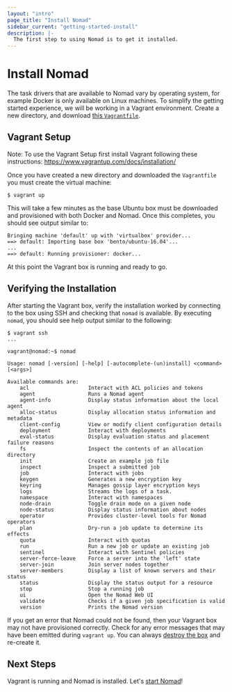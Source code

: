 ```yaml
---
layout: "intro"
page_title: "Install Nomad"
sidebar_current: "getting-started-install"
description: |-
  The first step to using Nomad is to get it installed.
---
```


# Install Nomad

The task drivers that are available to Nomad vary by operating system,
for example Docker is only available on Linux machines. To simplify the
getting started experience, we will be working in a Vagrant environment.
Create a new directory, and download [this `Vagrantfile`](https://raw.githubusercontent.com/hashicorp/nomad/master/demo/vagrant/Vagrantfile).

## Vagrant Setup

Note: To use the Vagrant Setup first install Vagrant following these instructions: https://www.vagrantup.com/docs/installation/

Once you have created a new directory and downloaded the `Vagrantfile`
you must create the virtual machine:

```shell
$ vagrant up
```

This will take a few minutes as the base Ubuntu box must be downloaded
and provisioned with both Docker and Nomad. Once this completes, you should
see output similar to:

```text
Bringing machine 'default' up with 'virtualbox' provider...
==> default: Importing base box 'bento/ubuntu-16.04'...
...
==> default: Running provisioner: docker...

```

At this point the Vagrant box is running and ready to go.

## Verifying the Installation

After starting the Vagrant box, verify the installation worked by connecting
to the box using SSH and checking that `nomad` is available. By executing
`nomad`, you should see help output similar to the following:

```shell
$ vagrant ssh
...

vagrant@nomad:~$ nomad

Usage: nomad [-version] [-help] [-autocomplete-(un)install] <command> [<args>]

Available commands are:
    acl                   Interact with ACL policies and tokens
    agent                 Runs a Nomad agent
    agent-info            Display status information about the local agent
    alloc-status          Display allocation status information and metadata
    client-config         View or modify client configuration details
    deployment            Interact with deployments
    eval-status           Display evaluation status and placement failure reasons
    fs                    Inspect the contents of an allocation directory
    init                  Create an example job file
    inspect               Inspect a submitted job
    job                   Interact with jobs
    keygen                Generates a new encryption key
    keyring               Manages gossip layer encryption keys
    logs                  Streams the logs of a task.
    namespace             Interact with namespaces
    node-drain            Toggle drain mode on a given node
    node-status           Display status information about nodes
    operator              Provides cluster-level tools for Nomad operators
    plan                  Dry-run a job update to determine its effects
    quota                 Interact with quotas
    run                   Run a new job or update an existing job
    sentinel              Interact with Sentinel policies
    server-force-leave    Force a server into the 'left' state
    server-join           Join server nodes together
    server-members        Display a list of known servers and their status
    status                Display the status output for a resource
    stop                  Stop a running job
    ui                    Open the Nomad Web UI
    validate              Checks if a given job specification is valid
    version               Prints the Nomad version
```

If you get an error that Nomad could not be found, then your Vagrant box
may not have provisioned correctly. Check for any error messages that may have
been emitted during `vagrant up`. You can always [destroy the box][destroy] and
re-create it.

## Next Steps

Vagrant is running and Nomad is installed. Let's [start Nomad](/intro/getting-started/running.html)!

[destroy]: https://www.vagrantup.com/docs/cli/destroy.html
